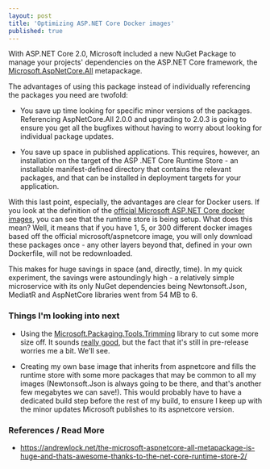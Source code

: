 ```yaml
---
layout: post
title: 'Optimizing ASP.NET Core Docker images'
published: true
---
```


With ASP.NET Core 2.0, Microsoft included a new NuGet Package to manage your projects' dependencies on the ASP.NET Core framework, the [Microsoft.AspNetCore.All](https://docs.microsoft.com/en-us/aspnet/core/fundamentals/metapackage) metapackage.

The advantages of using this package instead of individually referencing the packages you need are twofold:
- You save up time looking for specific minor versions of the packages. Referencing AspNetCore.All 2.0.0 and upgrading to 2.0.3 is going to ensure you get all the bugfixes without having to worry about looking for individual package updates.

- You save up space in published applications. This requires, however, an installation on the target of the ASP .NET Core Runtime Store - an installable manifest-defined directory that contains the relevant packages, and that can be installed in deployment targets for your application.

With this last point, especially, the advantages are clear for Docker users. If you look at the definition of the [official Microsoft ASP.NET Core docker images](https://github.com/aspnet/aspnet-docker/blob/master/2.0/jessie/runtime/Dockerfile), you can see that the runtime store is being setup. What does this mean? Well, it means that if you have 1, 5, or 300 different docker images based off the official microsoft/aspnetcore image, you will only download these packages once - any other layers beyond that, defined in your own Dockerfile, will not be redownloaded.

This makes for huge savings in space (and, directly, time). In my quick experiment, the savings were astoundingly high - a relatively simple microservice with its only NuGet dependencies being Newtonsoft.Json, MediatR and AspNetCore libraries went from 54 MB to 6. 

### Things I'm looking into next

- Using the [Microsoft.Packaging.Tools.Trimming](https://www.nuget.org/packages/Microsoft.Packaging.Tools.Trimming/1.1.0-preview1-25818-01) library to cut some more size off. It sounds [really good](https://github.com/dotnet/standard/blob/release/2.0.0/Microsoft.Packaging.Tools.Trimming/docs/trimming.md), but the fact that it's still in pre-release worries me a bit. We'll see.

- Creating my own base image that inherits from aspnetcore and fills the runtime store with some more packages that may be common to all my images (Newtonsoft.Json is always going to be there, and that's another few megabytes we can save!). This would probably have to have a dedicated build step before the rest of my build, to ensure I keep up with the minor updates Microsoft publishes to its aspnetcore version.

### References / Read More

- https://andrewlock.net/the-microsoft-aspnetcore-all-metapackage-is-huge-and-thats-awesome-thanks-to-the-net-core-runtime-store-2/